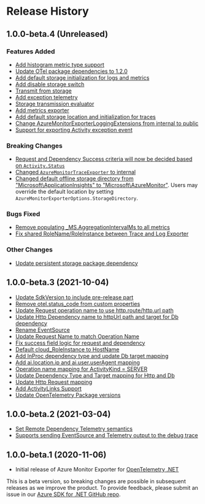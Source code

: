 # Release History

## 1.0.0-beta.4 (Unreleased)

### Features Added

* [Add histogram metric type support](https://github.com/Azure/azure-sdk-for-net/pull/27544)
* [Update OTel package dependencies to 1.2.0](https://github.com/Azure/azure-sdk-for-net/pull/28507)
* [Add default storage initialization for logs and metrics](https://github.com/Azure/azure-sdk-for-net/pull/28506)
* [Add disable storage switch](https://github.com/Azure/azure-sdk-for-net/pull/28446)
* [Transmit from storage](https://github.com/Azure/azure-sdk-for-net/pull/26762)
* [Add exception telemetry](https://github.com/Azure/azure-sdk-for-net/pull/26670)
* [Storage transmission evaluator](https://github.com/Azure/azure-sdk-for-net/pull/26976)
* [Add metrics exporter](https://github.com/Azure/azure-sdk-for-net/pull/26651)
* [Add default storage location and initialization for traces](https://github.com/Azure/azure-sdk-for-net/pull/26494)
* [Change AzureMonitorExporterLoggingExtensions from internal to public](https://github.com/Azure/azure-sdk-for-net/pull/26355)
* [Support for exporting Activity exception
  event](https://github.com/Azure/azure-sdk-for-net/pull/29676)

### Breaking Changes

* [Request and Dependency Success criteria will now be decided based on
  `Activity.Status`](https://github.com/Azure/azure-sdk-for-net/pull/31024)
* [Changed `AzureMonitorTraceExporter` to internal](https://github.com/Azure/azure-sdk-for-net/pull/31067)
* [Changed default offline storage directory from "Microsoft\ApplicationInsights" to "Microsoft\AzureMonitor"](https://github.com/Azure/azure-sdk-for-net/pull/31073).
  Users may override the default location by setting `AzureMonitorExporterOptions.StorageDirectory`.

### Bugs Fixed

* [Remove populating _MS.AggregationIntervalMs to all metrics](https://github.com/Azure/azure-sdk-for-net/pull/29473)
* [Fix shared RoleName/RoleInstance between Trace and Log Exporter](https://github.com/Azure/azure-sdk-for-net/pull/26438)

### Other Changes

* [Update persistent storage package dependency](https://github.com/Azure/azure-sdk-for-net/pull/29530)

## 1.0.0-beta.3 (2021-10-04)

* [Update SdkVersion to include pre-release part](https://github.com/Azure/azure-sdk-for-net/pull/24290)
* [Remove otel.status_code from custom properties](https://github.com/Azure/azure-sdk-for-net/pull/24250)
* [Update Request operation name to use http.route/http.url path](https://github.com/Azure/azure-sdk-for-net/pull/24222)
* [Update Http Dependency name to httpUrl path and target for Db dependency](https://github.com/Azure/azure-sdk-for-net/pull/24211)
* [Rename EventSource](https://github.com/Azure/azure-sdk-for-net/pull/24176)
* [Update Request Name to match Operation Name](https://github.com/Azure/azure-sdk-for-net/pull/24059)
* [Fix success field logic for request and dependency](https://github.com/Azure/azure-sdk-for-net/pull/23757)
* [Default cloud_RoleInstance to HostName](https://github.com/Azure/azure-sdk-for-net/pull/23592)
* [Add InProc dependency type and update Db target mapping](https://github.com/Azure/azure-sdk-for-net/pull/23541)
* [Add ai.location.ip and ai.user.userAgent mapping](https://github.com/Azure/azure-sdk-for-net/pull/23524)
* [Operation name mapping for ActivityKind = SERVER](https://github.com/Azure/azure-sdk-for-net/pull/23448)
* [Update Dependency Type and Target mapping for Http and Db](https://github.com/Azure/azure-sdk-for-net/pull/23330)
* [Update Http Request mapping](https://github.com/Azure/azure-sdk-for-net/pull/23206)
* [Add ActivityLinks Support](https://github.com/Azure/azure-sdk-for-net/pull/23110)
* [Update OpenTelemetry Package versions](https://github.com/Azure/azure-sdk-for-net/pull/23059)

## 1.0.0-beta.2 (2021-03-04)

* [Set Remote Dependency Telemetry semantics](https://github.com/Azure/azure-sdk-for-net/issues/17026)
* [Supports sending EventSource and Telemetry output to the debug trace](https://github.com/Azure/azure-sdk-for-net/issues/16893)

## 1.0.0-beta.1 (2020-11-06)

* Initial release of Azure Monitor Exporter for [OpenTelemetry .NET](https://github.com/open-telemetry/opentelemetry-dotnet)

This is a beta version, so breaking changes are possible in subsequent releases as we improve the product. To provide feedback, please submit an issue in our [Azure SDK for .NET GitHub repo](https://github.com/Azure/azure-sdk-for-net/issues).
